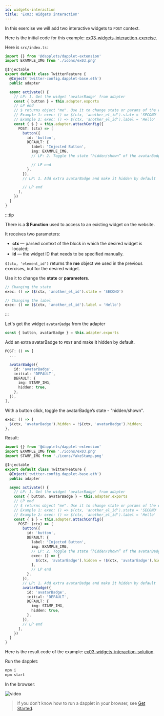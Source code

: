```yaml
---
id: widgets-interaction
title: 'Ex03: Widgets interaction'
---
```


In this exercise we will add two interactive widgets to `POST` context.

Here is the initial code for this example: [ex03-widgets-interaction-exercise](https://github.com/dapplets/dapplet-template/tree/ex03-widgets-interaction-exercise).

Here is `src/index.ts`:

```ts
import {} from '@dapplets/dapplet-extension'
import EXAMPLE_IMG from './icons/ex03.png'

@Injectable
export default class TwitterFeature {
  @Inject('twitter-config.dapplet-base.eth')
  public adapter

  async activate() {
    // LP: 1. Get the widget 'avatarBadge' from adapter
    const { button } = this.adapter.exports
    // LP end
    // $ returns object "me". Use it to change state or params of the other widget
    // Example 1: exec: () => $(ctx, 'another_el_id').state = 'SECOND'
    // Example 2: exec: () => $(ctx, 'another_el_id').label = 'Hello'
    const { $ } = this.adapter.attachConfig({
      POST: (ctx) => [
        button({
          id: 'button',
          DEFAULT: {
            label: 'Injected Button',
            img: EXAMPLE_IMG,
            // LP: 2. Toggle the state “hidden/shown” of the avatarBadge on button click

            // LP end
          },
        }),
        // LP: 1. Add extra avatarBadge and make it hidden by default

        // LP end
      ],
    })
  }
}
```

:::tip

There is a **$ Function** used to access to an existing widget on the website.

It receives two parameters:

- **ctx** — parsed context of the block in which the desired widget is located;
- **id** — the widget ID that needs to be specified manually.

`$(ctx, 'element_id')` returns the **me** object we used in the previous exercises, but for the desired widget.

Use it to change the **state** or **parameters**.

```ts
// Changing the state
exec: () => ($(ctx, 'another_el_id').state = 'SECOND')

// Changing the label
exec: () => ($(ctx, 'another_el_id').label = 'Hello')
```

:::

Let's get the widget `avatarBadge` from the adapter

```ts
const { button, avatarBadge } = this.adapter.exports
```

Add an extra avatarBadge to `POST` and make it hidden by default.

```ts
POST: () => [
  ...

  avatarBadge({
    id: 'avatarBadge',
    initial: 'DEFAULT',
    DEFAULT: {
      img: STAMP_IMG,
      hidden: true,
    },
  }),
],
```

With a button click, toggle the avatarBadge’s state - "hidden/shown".

```ts
exec: () => {
  $(ctx, 'avatarBadge').hidden = !$(ctx, 'avatarBadge').hidden;
},
```

Result:

```ts
import {} from '@dapplets/dapplet-extension'
import EXAMPLE_IMG from './icons/ex03.png'
import STAMP_IMG from './icons/fakeStamp.png'

@Injectable
export default class TwitterFeature {
  @Inject('twitter-config.dapplet-base.eth')
  public adapter

  async activate() {
    // LP: 1. Get the widget 'avatarBadge' from adapter
    const { button, avatarBadge } = this.adapter.exports
    // LP end
    // $ returns object "me". Use it to change state or params of the other widget
    // Example 1: exec: () => $(ctx, 'another_el_id').state = 'SECOND'
    // Example 2: exec: () => $(ctx, 'another_el_id').label = 'Hello'
    const { $ } = this.adapter.attachConfig({
      POST: (ctx) => [
        button({
          id: 'button',
          DEFAULT: {
            label: 'Injected Button',
            img: EXAMPLE_IMG,
            // LP: 2. Toggle the state “hidden/shown” of the avatarBadge on button click
            exec: () => {
              $(ctx, 'avatarBadge').hidden = !$(ctx, 'avatarBadge').hidden
            },
            // LP end
          },
        }),
        // LP: 1. Add extra avatarBadge and make it hidden by default
        avatarBadge({
          id: 'avatarBadge',
          initial: 'DEFAULT',
          DEFAULT: {
            img: STAMP_IMG,
            hidden: true,
          },
        }),
        // LP end
      ],
    })
  }
}
```

Here is the result code of the example: [ex03-widgets-interaction-solution](https://github.com/dapplets/dapplet-template/tree/ex03-widgets-interaction-solution).

Run the dapplet:

```bash
npm i
npm start
```

In the browser:

![video](/video/ex_3.gif)

> If you don't know how to run a dapplet in your browser, see [Get Started](/docs/get-started#11-connect-the-development-server-to-dapplet-extension).
